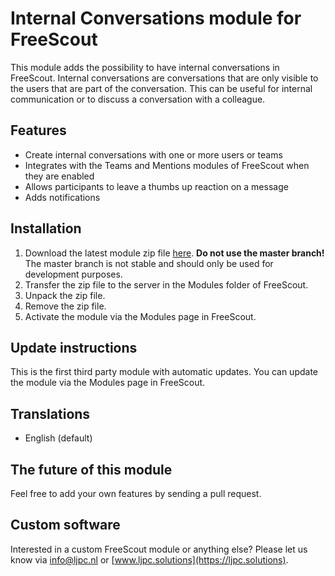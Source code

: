 # Internal Conversations module for FreeScout

This module adds the possibility to have internal conversations in FreeScout. Internal conversations are conversations that are only visible to the users that are part of the conversation. This can be useful for internal communication or to
discuss a conversation with a colleague.

## Features

- Create internal conversations with one or more users or teams
- Integrates with the Teams and Mentions modules of FreeScout when they are enabled
- Allows participants to leave a thumbs up reaction on a message
- Adds notifications

## Installation

1. Download the latest module zip file [here](https://resources.ljpc.network/freescout-modules/internal-conversations/latest.zip). **Do not use the master branch!** The master branch is not stable and should only be used for development
   purposes.
2. Transfer the zip file to the server in the Modules folder of FreeScout.
3. Unpack the zip file.
4. Remove the zip file.
5. Activate the module via the Modules page in FreeScout.

## Update instructions

This is the first third party module with automatic updates. You can update the module via the Modules page in FreeScout.

## Translations

- English (default)

## The future of this module

Feel free to add your own features by sending a pull request.

## Custom software

Interested in a custom FreeScout module or anything else? Please let us know
via [info@ljpc.nl](mailto:info@ljpc.nl?subject=Internal%20conversations%20module) or [www.ljpc.solutions](https://ljpc.solutions).
